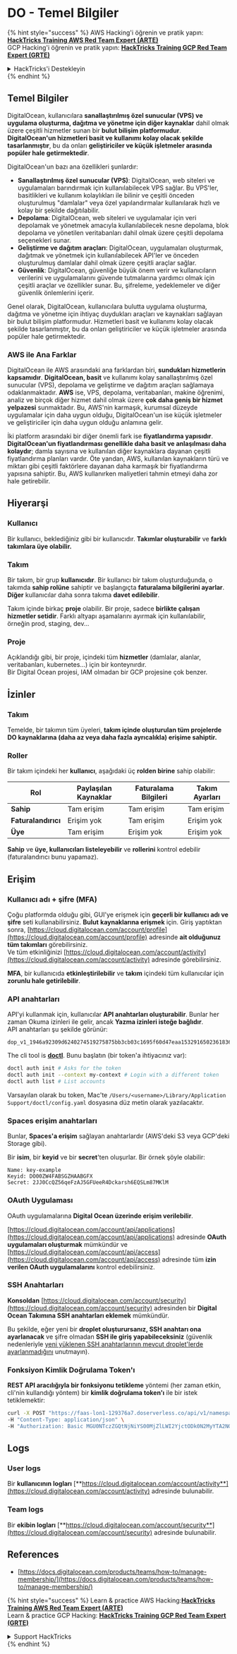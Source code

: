 # DO - Temel Bilgiler

{% hint style="success" %}
AWS Hacking'i öğrenin ve pratik yapın:<img src="../../.gitbook/assets/image (1).png" alt="" data-size="line">[**HackTricks Training AWS Red Team Expert (ARTE)**](https://training.hacktricks.xyz/courses/arte)<img src="../../.gitbook/assets/image (1).png" alt="" data-size="line">\
GCP Hacking'i öğrenin ve pratik yapın: <img src="../../.gitbook/assets/image (2).png" alt="" data-size="line">[**HackTricks Training GCP Red Team Expert (GRTE)**<img src="../../.gitbook/assets/image (2).png" alt="" data-size="line">](https://training.hacktricks.xyz/courses/grte)

<details>

<summary>HackTricks'i Destekleyin</summary>

* [**abonelik planlarını**](https://github.com/sponsors/carlospolop) kontrol edin!
* **💬 [**Discord grubuna**](https://discord.gg/hRep4RUj7f) veya [**telegram grubuna**](https://t.me/peass) katılın ya da **Twitter**'da **bizi takip edin** 🐦 [**@hacktricks\_live**](https://twitter.com/hacktricks\_live)**.**
* **Hacking ipuçlarını paylaşmak için** [**HackTricks**](https://github.com/carlospolop/hacktricks) ve [**HackTricks Cloud**](https://github.com/carlospolop/hacktricks-cloud) github reposuna PR gönderin.

</details>
{% endhint %}

## Temel Bilgiler

DigitalOcean, kullanıcılara **sanallaştırılmış özel sunucular (VPS) ve uygulama oluşturma, dağıtma ve yönetme için diğer kaynaklar** dahil olmak üzere çeşitli hizmetler sunan bir **bulut bilişim platformudur**. **DigitalOcean'un hizmetleri basit ve kullanımı kolay olacak şekilde tasarlanmıştır**, bu da onları **geliştiriciler ve küçük işletmeler arasında popüler hale getirmektedir**.

DigitalOcean'un bazı ana özellikleri şunlardır:

* **Sanallaştırılmış özel sunucular (VPS)**: DigitalOcean, web siteleri ve uygulamaları barındırmak için kullanılabilecek VPS sağlar. Bu VPS'ler, basitlikleri ve kullanım kolaylıkları ile bilinir ve çeşitli önceden oluşturulmuş "damlalar" veya özel yapılandırmalar kullanılarak hızlı ve kolay bir şekilde dağıtılabilir.
* **Depolama**: DigitalOcean, web siteleri ve uygulamalar için veri depolamak ve yönetmek amacıyla kullanılabilecek nesne depolama, blok depolama ve yönetilen veritabanları dahil olmak üzere çeşitli depolama seçenekleri sunar.
* **Geliştirme ve dağıtım araçları**: DigitalOcean, uygulamaları oluşturmak, dağıtmak ve yönetmek için kullanılabilecek API'ler ve önceden oluşturulmuş damlalar dahil olmak üzere çeşitli araçlar sağlar.
* **Güvenlik**: DigitalOcean, güvenliğe büyük önem verir ve kullanıcıların verilerini ve uygulamalarını güvende tutmalarına yardımcı olmak için çeşitli araçlar ve özellikler sunar. Bu, şifreleme, yedeklemeler ve diğer güvenlik önlemlerini içerir.

Genel olarak, DigitalOcean, kullanıcılara bulutta uygulama oluşturma, dağıtma ve yönetme için ihtiyaç duydukları araçları ve kaynakları sağlayan bir bulut bilişim platformudur. Hizmetleri basit ve kullanımı kolay olacak şekilde tasarlanmıştır, bu da onları geliştiriciler ve küçük işletmeler arasında popüler hale getirmektedir.

### AWS ile Ana Farklar

DigitalOcean ile AWS arasındaki ana farklardan biri, **sundukları hizmetlerin kapsamıdır**. **DigitalOcean, basit** ve kullanımı kolay sanallaştırılmış özel sunucular (VPS), depolama ve geliştirme ve dağıtım araçları sağlamaya odaklanmaktadır. **AWS** ise, VPS, depolama, veritabanları, makine öğrenimi, analiz ve birçok diğer hizmet dahil olmak üzere **çok daha geniş bir hizmet yelpazesi** sunmaktadır. Bu, AWS'nin karmaşık, kurumsal düzeyde uygulamalar için daha uygun olduğu, DigitalOcean'un ise küçük işletmeler ve geliştiriciler için daha uygun olduğu anlamına gelir.

İki platform arasındaki bir diğer önemli fark ise **fiyatlandırma yapısıdır**. **DigitalOcean'un fiyatlandırması genellikle daha basit ve anlaşılması daha kolaydır**; damla sayısına ve kullanılan diğer kaynaklara dayanan çeşitli fiyatlandırma planları vardır. Öte yandan, AWS, kullanılan kaynakların türü ve miktarı gibi çeşitli faktörlere dayanan daha karmaşık bir fiyatlandırma yapısına sahiptir. Bu, AWS kullanırken maliyetleri tahmin etmeyi daha zor hale getirebilir.

## Hiyerarşi

### Kullanıcı

Bir kullanıcı, beklediğiniz gibi bir kullanıcıdır. **Takımlar oluşturabilir** ve **farklı takımlara üye olabilir.**

### **Takım**

Bir takım, bir grup **kullanıcıdır**. Bir kullanıcı bir takım oluşturduğunda, o takımda **sahip rolüne** sahiptir ve başlangıçta **faturalama bilgilerini ayarlar**. **Diğer** kullanıcılar daha sonra takıma **davet edilebilir**.

Takım içinde birkaç **proje** olabilir. Bir proje, sadece **birlikte çalışan hizmetler setidir**. Farklı altyapı aşamalarını ayırmak için kullanılabilir, örneğin prod, staging, dev...

### Proje

Açıklandığı gibi, bir proje, içindeki tüm **hizmetler** (damlalar, alanlar, veritabanları, kubernetes...) için bir konteynırdır.\
Bir Digital Ocean projesi, IAM olmadan bir GCP projesine çok benzer.

## İzinler

### Takım

Temelde, bir takımın tüm üyeleri, **takım içinde oluşturulan tüm projelerde DO kaynaklarına (daha az veya daha fazla ayrıcalıkla) erişime sahiptir.**

### Roller

Bir takım içindeki her **kullanıcı**, aşağıdaki üç **rolden birine** sahip olabilir:

| Rol       | Paylaşılan Kaynaklar | Faturalama Bilgileri | Takım Ayarları |
| ---------- | ---------------- | ------------------- | ------------- |
| **Sahip**  | Tam erişim      | Tam erişim         | Tam erişim   |
| **Faturalandırıcı** | Erişim yok        | Tam erişim         | Erişim yok     |
| **Üye** | Tam erişim      | Erişim yok           | Erişim yok     |

**Sahip** ve **üye, kullanıcıları listeleyebilir** ve **rollerini** kontrol edebilir (faturalandırıcı bunu yapamaz).

## Erişim

### Kullanıcı adı + şifre (MFA)

Çoğu platformda olduğu gibi, GUI'ye erişmek için **geçerli bir kullanıcı adı ve şifre** seti kullanabilirsiniz. **Bulut** **kaynaklarına erişmek** için. Giriş yaptıktan sonra, [https://cloud.digitalocean.com/account/profile](https://cloud.digitalocean.com/account/profile) adresinde **ait olduğunuz tüm takımları** görebilirsiniz.\
Ve tüm etkinliğinizi [https://cloud.digitalocean.com/account/activity](https://cloud.digitalocean.com/account/activity) adresinde görebilirsiniz.

**MFA**, bir kullanıcıda **etkinleştirilebilir** ve **takım** içindeki tüm kullanıcılar için **zorunlu hale getirilebilir**.

### API anahtarları

API'yi kullanmak için, kullanıcılar **API anahtarları oluşturabilir**. Bunlar her zaman Okuma izinleri ile gelir, ancak **Yazma izinleri isteğe bağlıdır**.\
API anahtarları şu şekilde görünür:
```
dop_v1_1946a92309d6240274519275875bb3cb03c1695f60d47eaa1532916502361836
```
The cli tool is [**doctl**](https://github.com/digitalocean/doctl#installing-doctl). Bunu başlatın (bir token'a ihtiyacınız var):
```bash
doctl auth init # Asks for the token
doctl auth init --context my-context # Login with a different token
doctl auth list # List accounts
```
Varsayılan olarak bu token, Mac'te `/Users/<username>/Library/Application Support/doctl/config.yaml` dosyasına düz metin olarak yazılacaktır.

### Spaces erişim anahtarları

Bunlar, **Spaces'a erişim** sağlayan anahtarlardır (AWS'deki S3 veya GCP'deki Storage gibi).

Bir **isim**, bir **keyid** ve bir **secret**'ten oluşurlar. Bir örnek şöyle olabilir:
```
Name: key-example
Keyid: DO00ZW4FABSGZHAABGFX
Secret: 2JJ0CcQZ56qeFzAJ5GFUeeR4Dckarsh6EQSLm87MKlM
```
### OAuth Uygulaması

OAuth uygulamalarına **Digital Ocean üzerinde erişim verilebilir**.

[https://cloud.digitalocean.com/account/api/applications](https://cloud.digitalocean.com/account/api/applications) adresinde **OAuth uygulamaları oluşturmak** mümkündür ve [https://cloud.digitalocean.com/account/api/access](https://cloud.digitalocean.com/account/api/access) adresinde tüm **izin verilen OAuth uygulamalarını** kontrol edebilirsiniz.

### SSH Anahtarları

**Konsoldan** [https://cloud.digitalocean.com/account/security](https://cloud.digitalocean.com/account/security) adresinden bir **Digital Ocean Takımına SSH anahtarları eklemek** mümkündür.

Bu şekilde, eğer yeni bir **droplet oluşturursanız, SSH anahtarı ona ayarlanacak** ve şifre olmadan **SSH ile giriş yapabileceksiniz** (güvenlik nedenleriyle [yeni yüklenen SSH anahtarlarının mevcut droplet'lerde ayarlanmadığını](https://docs.digitalocean.com/products/droplets/how-to/add-ssh-keys/to-existing-droplet/) unutmayın).

### Fonksiyon Kimlik Doğrulama Token'ı

**REST API aracılığıyla bir fonksiyonu tetikleme** yöntemi (her zaman etkin, cli'nin kullandığı yöntem) bir **kimlik doğrulama token'ı** ile bir istek tetiklemektir:
```bash
curl -X POST "https://faas-lon1-129376a7.doserverless.co/api/v1/namespaces/fn-c100c012-65bf-4040-1230-2183764b7c23/actions/functionname?blocking=true&result=true" \
-H "Content-Type: application/json" \
-H "Authorization: Basic MGU0NTczZGQtNjNiYS00MjZlLWI2YjctODk0N2MyYTA2NGQ4OkhwVEllQ2t4djNZN2x6YjJiRmFGc1FERXBySVlWa1lEbUxtRE1aRTludXA1UUNlU2VpV0ZGNjNqWnVhYVdrTFg="
```
## Logs

### User logs

Bir **kullanıcının logları** [**https://cloud.digitalocean.com/account/activity**](https://cloud.digitalocean.com/account/activity) adresinde bulunabilir.

### Team logs

Bir **ekibin logları** [**https://cloud.digitalocean.com/account/security**](https://cloud.digitalocean.com/account/security) adresinde bulunabilir.

## References

* [https://docs.digitalocean.com/products/teams/how-to/manage-membership/](https://docs.digitalocean.com/products/teams/how-to/manage-membership/)

{% hint style="success" %}
Learn & practice AWS Hacking:<img src="../../.gitbook/assets/image (1).png" alt="" data-size="line">[**HackTricks Training AWS Red Team Expert (ARTE)**](https://training.hacktricks.xyz/courses/arte)<img src="../../.gitbook/assets/image (1).png" alt="" data-size="line">\
Learn & practice GCP Hacking: <img src="../../.gitbook/assets/image (2).png" alt="" data-size="line">[**HackTricks Training GCP Red Team Expert (GRTE)**<img src="../../.gitbook/assets/image (2).png" alt="" data-size="line">](https://training.hacktricks.xyz/courses/grte)

<details>

<summary>Support HackTricks</summary>

* Check the [**subscription plans**](https://github.com/sponsors/carlospolop)!
* **Join the** 💬 [**Discord group**](https://discord.gg/hRep4RUj7f) or the [**telegram group**](https://t.me/peass) or **follow** us on **Twitter** 🐦 [**@hacktricks\_live**](https://twitter.com/hacktricks\_live)**.**
* **Share hacking tricks by submitting PRs to the** [**HackTricks**](https://github.com/carlospolop/hacktricks) and [**HackTricks Cloud**](https://github.com/carlospolop/hacktricks-cloud) github repos.

</details>
{% endhint %}
